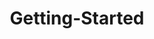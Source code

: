 ---
layout: post
title: Getting-Started
description: getting started
platform: aspnet-core
control: Ribbon
documentation: ug
---
